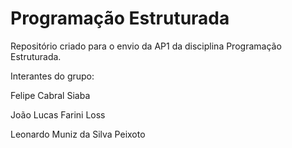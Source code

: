 # Programação Estruturada
Repositório criado para o envio da AP1 da disciplina Programação Estruturada.

Interantes do grupo:

Felipe Cabral Siaba

João Lucas Farini Loss

Leonardo Muniz da Silva Peixoto
